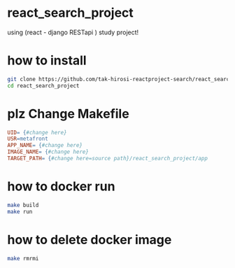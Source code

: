 # react_search_project
using (react - django RESTapi ) study project!

# how to install
```bash
git clone https://github.com/tak-hirosi-reactproject-search/react_search_project.git
cd react_search_project
```

# plz Change Makefile
```Makefile
UID= {#change here}
USR=metafront
APP_NAME= {#change here}
IMAGE_NAME= {#change here}
TARGET_PATH= {#change here=source path}/react_search_project/app
```

# how to docker run
```bash
make build
make run
```

# how to delete docker image
```bash
make rmrmi
```

